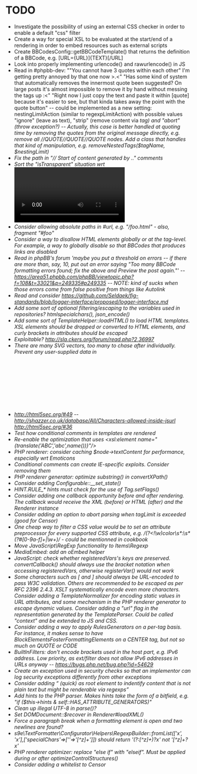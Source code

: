 TODO
====

- Investigate the possibility of using an external CSS checker in order to enable a default "css" filter
- Create a way for special XSL to be evaluated at the start/end of a rendering in order to embed resources such as external scripts
- Create BBCodesConfig::getBBCodeTemplate() that returns the definition of a BBCode, e.g. [URL={URL}]{TEXT}[/URL]
- Look into properly implementing urlencode() and rawurlencode() in JS
- Read in #phpbb-dev: ""You cannot have 3 quotes within each other" I'm getting pretty annoyed by that one now >.<" "Has some kind of system that automatically removes the innermost quote been suggested? On large posts it's almost impossible to remove it by hand without messing the tags up :<" "Right now I just copy the text and paste it within [quote] because it's easier to see, but that kinda takes away the point with the quote button" -- could be implemented as a new setting: nestingLimitAction (similar to regexpLimitAction) with possible values "ignore" (leave as text), "strip" (remove content via <i> tag) and "abort" (throw exception?) -- Actually, this case is better handled at quoting time by removing the quotes from the original message directly, e.g. remove all //QUOTE//QUOTE//QUOTE nodes. Add a class that handles that kind of manipulation, e.g. removeNestedTags($tagName, $nestingLimit)
- Fix the path in "// Start of content generated by .." comments
- Sort the "isTransparent" situation wrt <video>. isTransparent makes a tag inherit the list of disallowed children from its parent, but it cannot currently allow tags that aren't allowed by its parent. In most cases, it doesn't matter, but it prevents using <track> as the child of <video> through the HTMLElements plugin
- Consider allowing absolute paths in #url, e.g. "/foo.html" - also, fragment "#foo"
- Consider a way to disallow HTML elements globally or at the tag-level. For example, a way to globally disable <a> so that BBCodes that produces links are disabled
- Read in phpBB's forum 'maybe you put a threshold on errors -- if there are more than, say, 10, put out an error saying "Too many BBCode formatting errors found; fix the above and Preview the post again."' -- https://area51.phpbb.com/phpBB/viewtopic.php?f=108&t=33021&p=249335#p249335 -- NOTE: kind of sucks when those errors come from false positive from things like Autolink
- Read and consider https://github.com/Seldaek/fig-standards/blob/logger-interface/proposed/logger-interface.md
- Add some sort of optional filtering/escaping to the variables used in repositories? htmlspecialchars(), json_encode()
- Add some sort of TemplateHelper::loadHTML() to load HTML templates. XSL elements should be dropped or converted to HTML elements, and curly brackets in attributes should be escaped
- Exploitable? http://sla.ckers.org/forum/read.php?2,36997
- There are many SVG vectors, too many to chase after individually. Prevent any user-supplied data in <svg> tags (in any namespace) or add isSafeInSVG() with a very restricted set of allowed filters -- http://html5sec.org/#94
- http://html5sec.org/#49 -- http://shazzer.co.uk/database/All/Characters-allowed-inside-jsurl http://html5sec.org/#36
- Test how conditional comments in templates are rendered
- Re-enable the optimization that uses <xsl:element name="{translate('ABC','abc',name())}"/>
- PHP renderer: consider caching $node->textContent for performance, especially wrt Emoticons
- Conditional comments can create IE-specific exploits. Consider removing them
- PHP renderer generator: optimize substring() in convertXPath()
- Consider adding Configurable::__set_state()
- HINT.RULE_* hints must check for the use of Tag.setFlags()
- Consider adding one callback opportunity before and after rendering. The callback would receive the XML (before) or HTML (after) and the Renderer instance
- Consider adding an option to abort parsing when tagLimit is exceeded (good for Censor)
- One cheap way to filter a CSS value would be to set an attribute preprocessor for every supported CSS attribute, e.g. /(?<!\w)color\s*:\s*(?<color>#[0-9a-f]+|\w+)/ - could be mentionned in cookbook
- Move JavaScript\RegExp functionality to Items\Regexp
- MediaEmbed: add an oEmbed helper
- JavaScript: check whether registeredVars's keys are preserved. convertCallback() should always use the bracket notation when accessing registeredVars, otherwise registerVar() would not work
- Some characters such as [ and ] should always be URL-encoded to pass W3C validation. Others are recommended to be escaped as per RFC 2396 2.4.3. XSLT systematically encode even more characters. Consider adding a TemplateNormalizer for encoding static values in URL attributes, and some mechanism in the PHP renderer generator to escape dynamic values. Consider adding a "url" flag in the representation generated by the TemplateParser. Could be called "context" and be extended to JS and CSS.
- Consider adding a way to apply RulesGenerators on a per-tag basis. For instance, it makes sense to have BlockElementsFosterFormattingElements on a CENTER tag, but not so much on QUOTE or CODE
- BuiltInFilters: don't encode brackets used in the host part, e.g. IPv6 address. Low priority, as ext/filter does not allow IPv6 addresses in URLs anyway -- https://bugs.php.net/bug.php?id=54629
- Create an exception used in security checks so that an implementor can log security exceptions differently from other exceptions
- Consider adding <q> (quick) as root element to indentify content that is not plain text but might be renderable via regexps
- Add hints to the PHP parser. Makes hints take the form of a bitfield, e.g. "if ($this->hints & self::HAS_ATTRIBUTE_GENERATORS)"
- Clean up illegal UTF-8 in parse()?
- Set DOMDocument::$recover in Renderer#loadXML()
- Force a paragraph break when a formatting element is open and two newlines are found?
- s9e\TextFormatter\Configurator\Helpers\RegexpBuilder::fromList(['*x', 'x'],['specialChars'=>['*'=>'[^z]+']]) should return '(?:[^z]+)?x' not '[^z]+?x'
- PHP renderer optimizer: replace "else if" with "elseif". Must be applied during or after optimizeControlStructures()
- Consider adding a whitelist to Censor
